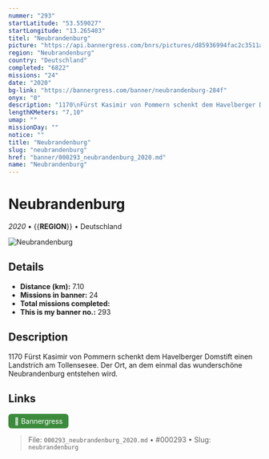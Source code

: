 ```yaml
---
nummer: "293"
startLatitude: "53.559027"
startLongitude: "13.265403"
titel: "Neubrandenburg"
picture: "https://api.bannergress.com/bnrs/pictures/d85936994fac2c3511a39ba11e6bdcde"
region: "Neubrandenburg"
country: "Deutschland"
completed: "6822"
missions: "24"
date: "2020"
bg-link: "https://bannergress.com/banner/neubrandenburg-284f"
onyx: "0"
description: "1170\nFürst Kasimir von Pommern schenkt dem Havelberger Domstift einen Landstrich am Tollensesee. Der Ort, an dem einmal das wunderschöne Neubrandenburg entstehen wird."
lengthKMeters: "7,10"
umap: ""
missionDay: ""
notice: ""
title: "Neubrandenburg"
slug: "neubrandenburg"
href: "banner/000293_neubrandenburg_2020.md"
name: "Neubrandenburg"
---
```

# Neubrandenburg

*2020* • {{__REGION__}} • Deutschland

![Neubrandenburg](https://api.bannergress.com/bnrs/pictures/d85936994fac2c3511a39ba11e6bdcde)



## Details
- **Distance (km):** 7.10
- **Missions in banner:** 24
- **Total missions completed:** 
- **This is my banner no.:** 293



## Description
1170
Fürst Kasimir von Pommern schenkt dem Havelberger Domstift einen Landstrich am Tollensesee. Der Ort, an dem einmal das wunderschöne Neubrandenburg entstehen wird.



## Links
<a href="https://bannergress.com/banner/neubrandenburg-284f" target="_blank" style="display:inline-block;margin-right:8px;padding:6px 12px;background:#3c8b3c;color:#fff;text-decoration:none;border-radius:6px;">🔗 Bannergress</a>



> File: `000293_neubrandenburg_2020.md` • #000293 • Slug: `neubrandenburg`
